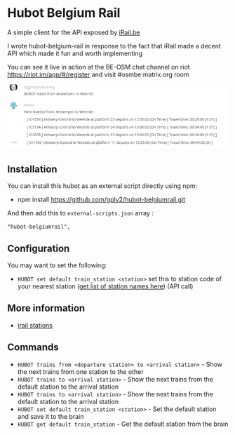 # Hubot Belgium Rail

A simple client for the API exposed by [iRail.be](https://irail.be/)

I wrote hubot-belgium-rail in response to the fact that iRail made a decent API which made it fun and worth implementing

You can see it live in action at the BE-OSM chat channel on riot https://riot.im/app/#/register and visit #osmbe:matrix.org room

![Example from matrix](/screenshots/screenshot1.png)


## Installation

You can install this hubot as an external script directly using npm:

 - npm install https://github.com/gplv2/hubot-belgiumrail.git

And then add this to `external-scripts.json` array :

    "hubot-belgiumrail",

## Configuration

You may want to set the following:

 - `HUBOT set default train_station <station>` set this to station code of your nearest station ([get list of station names here](https://docs.irail.be/#stations)) (API call)

## More information
 - [irail stations](https://github.com/iRail/stations)

## Commands

 - `HUBOT trains from <departure station> to <arrival station>` - Show the next trains from one station to the other
 - `HUBOT trains to <arrival station>` - Show the next trains from the default station to the arrival station
 - `HUBOT trains to <arrival station>` - Show the next trains from the default station to the arrival station
 - `HUBOT set default train_station <station>` - Set the default station and save it to the brain
 - `HUBOT get default train_station`           - Get the default station from the brain
